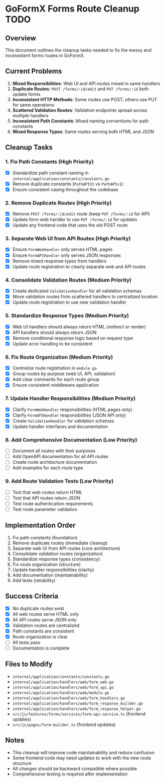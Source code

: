 # GoFormX Forms Route Cleanup TODO

## Overview

This document outlines the cleanup tasks needed to fix the messy and inconsistent forms routes in GoFormX.

## Current Problems

1. **Mixed Responsibilities**: Web UI and API routes mixed in same handlers
2. **Duplicate Routes**: `POST /forms/:id/edit` and `PUT /forms/:id` both update forms
3. **Inconsistent HTTP Methods**: Some routes use POST, others use PUT for same operations
4. **Scattered Validation Routes**: Validation endpoints spread across multiple handlers
5. **Inconsistent Path Constants**: Mixed naming conventions for path constants
6. **Mixed Response Types**: Same routes serving both HTML and JSON

## Cleanup Tasks

### 1. Fix Path Constants (High Priority)

- [x] Standardize path constant naming in `internal/application/constants/constants.go`
- [x] Remove duplicate constants (`PathAPIV1` vs `PathAPIv1`)
- [x] Ensure consistent casing throughout the codebase

### 2. Remove Duplicate Routes (High Priority)

- [x] Remove `POST /forms/:id/edit` route (keep `PUT /forms/:id` for API)
- [x] Update form web handler to use `PUT /forms/:id` for updates
- [x] Update any frontend code that uses the old POST route

### 3. Separate Web UI from API Routes (High Priority)

- [x] Ensure `FormWebHandler` only serves HTML pages
- [x] Ensure `FormAPIHandler` only serves JSON responses
- [x] Remove mixed response types from handlers
- [x] Update route registration to clearly separate web and API routes

### 4. Consolidate Validation Routes (Medium Priority)

- [x] Create dedicated `ValidationHandler` for all validation schemas
- [x] Move validation routes from scattered handlers to centralized location
- [x] Update route registration to use new validation handler

### 5. Standardize Response Types (Medium Priority)

- [x] Web UI handlers should always return HTML (redirect or render)
- [x] API handlers should always return JSON
- [x] Remove conditional response logic based on request type
- [x] Update error handling to be consistent

### 6. Fix Route Organization (Medium Priority)

- [x] Centralize route registration in `module.go`
- [x] Group routes by purpose (web UI, API, validation)
- [x] Add clear comments for each route group
- [x] Ensure consistent middleware application

### 7. Update Handler Responsibilities (Medium Priority)

- [x] Clarify `FormWebHandler` responsibilities (HTML pages only)
- [x] Clarify `FormAPIHandler` responsibilities (JSON API only)
- [x] Create `ValidationHandler` for validation schemas
- [x] Update handler interfaces and documentation

### 8. Add Comprehensive Documentation (Low Priority)

- [ ] Document all routes with their purposes
- [ ] Add OpenAPI documentation for all API routes
- [ ] Create route architecture documentation
- [ ] Add examples for each route type

### 9. Add Route Validation Tests (Low Priority)

- [ ] Test that web routes return HTML
- [ ] Test that API routes return JSON
- [ ] Test route authentication requirements
- [ ] Test route parameter validation

## Implementation Order

1. Fix path constants (foundation)
2. Remove duplicate routes (immediate cleanup)
3. Separate web UI from API routes (core architecture)
4. Consolidate validation routes (organization)
5. Standardize response types (consistency)
6. Fix route organization (structure)
7. Update handler responsibilities (clarity)
8. Add documentation (maintainability)
9. Add tests (reliability)

## Success Criteria

- [x] No duplicate routes exist
- [x] All web routes serve HTML only
- [x] All API routes serve JSON only
- [x] Validation routes are centralized
- [x] Path constants are consistent
- [x] Route organization is clear
- [ ] All tests pass
- [ ] Documentation is complete

## Files to Modify

- `internal/application/constants/constants.go`
- `internal/application/handlers/web/form_web.go`
- `internal/application/handlers/web/form_api.go`
- `internal/application/handlers/web/module.go`
- `internal/application/handlers/web/form_handlers.go`
- `internal/application/handlers/web/form_response_builder.go`
- `internal/application/handlers/web/form_response_helper.go`
- `src/js/features/forms/services/form-api-service.ts` (frontend updates)
- `src/js/pages/form-builder.ts` (frontend updates)

## Notes

- This cleanup will improve code maintainability and reduce confusion
- Some frontend code may need updates to work with the new route structure
- All changes should be backward compatible where possible
- Comprehensive testing is required after implementation
